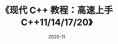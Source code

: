 ---
title: 《现代 C++ 教程：高速上手 C++11/14/17/20》
page: readings
score: 3
comment: C++ 很久不用之后的“捡起”手册
date: 2020-11
douban: https://github.com/changkun/modern-cpp-tutorial
tags: 
- Cpp
---